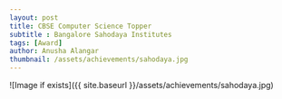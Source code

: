 ```yaml
---
layout: post
title: CBSE Computer Science Topper
subtitle : Bangalore Sahodaya Institutes
tags: [Award]
author: Anusha Alangar
thumbnail: /assets/achievements/sahodaya.jpg
---
```


![Image if exists]({{ site.baseurl }}/assets/achievements/sahodaya.jpg)